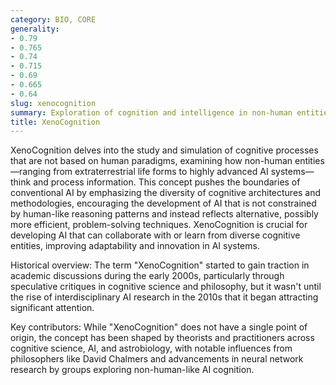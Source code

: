 ```yaml
---
category: BIO, CORE
generality:
- 0.79
- 0.765
- 0.74
- 0.715
- 0.69
- 0.665
- 0.64
slug: xenocognition
summary: Exploration of cognition and intelligence in non-human entities, both biological and artificial, to broaden understanding of varied cognitive processes.
title: XenoCognition
---
```


XenoCognition delves into the study and simulation of cognitive processes that are not based on human paradigms, examining how non-human entities—ranging from extraterrestrial life forms to highly advanced AI systems—think and process information. This concept pushes the boundaries of conventional AI by emphasizing the diversity of cognitive architectures and methodologies, encouraging the development of AI that is not constrained by human-like reasoning patterns and instead reflects alternative, possibly more efficient, problem-solving techniques. XenoCognition is crucial for developing AI that can collaborate with or learn from diverse cognitive entities, improving adaptability and innovation in AI systems.

Historical overview: The term "XenoCognition" started to gain traction in academic discussions during the early 2000s, particularly through speculative critiques in cognitive science and philosophy, but it wasn't until the rise of interdisciplinary AI research in the 2010s that it began attracting significant attention.

Key contributors: While "XenoCognition" does not have a single point of origin, the concept has been shaped by theorists and practitioners across cognitive science, AI, and astrobiology, with notable influences from philosophers like David Chalmers and advancements in neural network research by groups exploring non-human-like AI cognition.